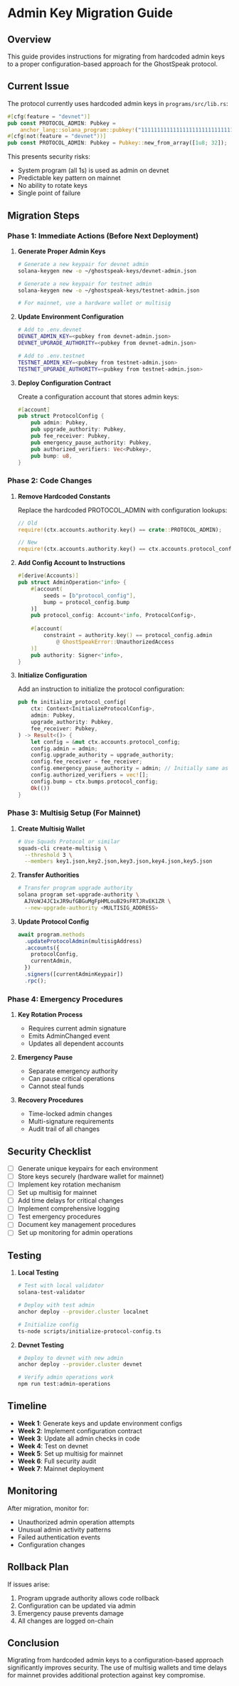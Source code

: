 # Admin Key Migration Guide

## Overview

This guide provides instructions for migrating from hardcoded admin keys to a proper configuration-based approach for the GhostSpeak protocol.

## Current Issue

The protocol currently uses hardcoded admin keys in `programs/src/lib.rs`:

```rust
#[cfg(feature = "devnet")]
pub const PROTOCOL_ADMIN: Pubkey = 
    anchor_lang::solana_program::pubkey!("11111111111111111111111111111111");
#[cfg(not(feature = "devnet"))]
pub const PROTOCOL_ADMIN: Pubkey = Pubkey::new_from_array([1u8; 32]);
```

This presents security risks:
- System program (all 1s) is used as admin on devnet
- Predictable key pattern on mainnet
- No ability to rotate keys
- Single point of failure

## Migration Steps

### Phase 1: Immediate Actions (Before Next Deployment)

1. **Generate Proper Admin Keys**
   ```bash
   # Generate a new keypair for devnet admin
   solana-keygen new -o ~/ghostspeak-keys/devnet-admin.json
   
   # Generate a new keypair for testnet admin
   solana-keygen new -o ~/ghostspeak-keys/testnet-admin.json
   
   # For mainnet, use a hardware wallet or multisig
   ```

2. **Update Environment Configuration**
   ```bash
   # Add to .env.devnet
   DEVNET_ADMIN_KEY=<pubkey from devnet-admin.json>
   DEVNET_UPGRADE_AUTHORITY=<pubkey from devnet-admin.json>
   
   # Add to .env.testnet
   TESTNET_ADMIN_KEY=<pubkey from testnet-admin.json>
   TESTNET_UPGRADE_AUTHORITY=<pubkey from testnet-admin.json>
   ```

3. **Deploy Configuration Contract**
   
   Create a configuration account that stores admin keys:
   
   ```rust
   #[account]
   pub struct ProtocolConfig {
       pub admin: Pubkey,
       pub upgrade_authority: Pubkey,
       pub fee_receiver: Pubkey,
       pub emergency_pause_authority: Pubkey,
       pub authorized_verifiers: Vec<Pubkey>,
       pub bump: u8,
   }
   ```

### Phase 2: Code Changes

1. **Remove Hardcoded Constants**
   
   Replace the hardcoded PROTOCOL_ADMIN with configuration lookups:
   
   ```rust
   // Old
   require!(ctx.accounts.authority.key() == crate::PROTOCOL_ADMIN);
   
   // New
   require!(ctx.accounts.authority.key() == ctx.accounts.protocol_config.admin);
   ```

2. **Add Config Account to Instructions**
   
   ```rust
   #[derive(Accounts)]
   pub struct AdminOperation<'info> {
       #[account(
           seeds = [b"protocol_config"],
           bump = protocol_config.bump
       )]
       pub protocol_config: Account<'info, ProtocolConfig>,
       
       #[account(
           constraint = authority.key() == protocol_config.admin 
               @ GhostSpeakError::UnauthorizedAccess
       )]
       pub authority: Signer<'info>,
   }
   ```

3. **Initialize Configuration**
   
   Add an instruction to initialize the protocol configuration:
   
   ```rust
   pub fn initialize_protocol_config(
       ctx: Context<InitializeProtocolConfig>,
       admin: Pubkey,
       upgrade_authority: Pubkey,
       fee_receiver: Pubkey,
   ) -> Result<()> {
       let config = &mut ctx.accounts.protocol_config;
       config.admin = admin;
       config.upgrade_authority = upgrade_authority;
       config.fee_receiver = fee_receiver;
       config.emergency_pause_authority = admin; // Initially same as admin
       config.authorized_verifiers = vec![];
       config.bump = ctx.bumps.protocol_config;
       Ok(())
   }
   ```

### Phase 3: Multisig Setup (For Mainnet)

1. **Create Multisig Wallet**
   ```bash
   # Use Squads Protocol or similar
   squads-cli create-multisig \
     --threshold 3 \
     --members key1.json,key2.json,key3.json,key4.json,key5.json
   ```

2. **Transfer Authorities**
   ```bash
   # Transfer program upgrade authority
   solana program set-upgrade-authority \
     AJVoWJ4JC1xJR9ufGBGuMgFpHMLouB29sFRTJRvEK1ZR \
     --new-upgrade-authority <MULTISIG_ADDRESS>
   ```

3. **Update Protocol Config**
   ```typescript
   await program.methods
     .updateProtocolAdmin(multisigAddress)
     .accounts({
       protocolConfig,
       currentAdmin,
     })
     .signers([currentAdminKeypair])
     .rpc();
   ```

### Phase 4: Emergency Procedures

1. **Key Rotation Process**
   - Requires current admin signature
   - Emits AdminChanged event
   - Updates all dependent accounts

2. **Emergency Pause**
   - Separate emergency authority
   - Can pause critical operations
   - Cannot steal funds

3. **Recovery Procedures**
   - Time-locked admin changes
   - Multi-signature requirements
   - Audit trail of all changes

## Security Checklist

- [ ] Generate unique keypairs for each environment
- [ ] Store keys securely (hardware wallet for mainnet)
- [ ] Implement key rotation mechanism
- [ ] Set up multisig for mainnet
- [ ] Add time delays for critical changes
- [ ] Implement comprehensive logging
- [ ] Test emergency procedures
- [ ] Document key management procedures
- [ ] Set up monitoring for admin operations

## Testing

1. **Local Testing**
   ```bash
   # Test with local validator
   solana-test-validator
   
   # Deploy with test admin
   anchor deploy --provider.cluster localnet
   
   # Initialize config
   ts-node scripts/initialize-protocol-config.ts
   ```

2. **Devnet Testing**
   ```bash
   # Deploy to devnet with new admin
   anchor deploy --provider.cluster devnet
   
   # Verify admin operations work
   npm run test:admin-operations
   ```

## Timeline

- **Week 1**: Generate keys and update environment configs
- **Week 2**: Implement configuration contract
- **Week 3**: Update all admin checks in code
- **Week 4**: Test on devnet
- **Week 5**: Set up multisig for mainnet
- **Week 6**: Full security audit
- **Week 7**: Mainnet deployment

## Monitoring

After migration, monitor for:
- Unauthorized admin operation attempts
- Unusual admin activity patterns
- Failed authentication events
- Configuration changes

## Rollback Plan

If issues arise:
1. Program upgrade authority allows code rollback
2. Configuration can be updated via admin
3. Emergency pause prevents damage
4. All changes are logged on-chain

## Conclusion

Migrating from hardcoded admin keys to a configuration-based approach significantly improves security. The use of multisig wallets and time delays for mainnet provides additional protection against key compromise.